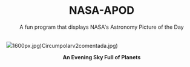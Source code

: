<div align="center">
  <h1>
    NASA-APOD
  </h1>
</div>
  
<div align="center">
  A fun program that displays NASA's Astronomy Picture of the Day
</div>

<br>

![](https://apod.nasa.gov/apod/image/2501/PlanetsMoonSilvestriCraterCaptionLD.jpg)1600px.jpg)Circumpolarv2comentada.jpg)

<p align = "center">
  <b>An Evening Sky Full of Planets</b>
</p>
